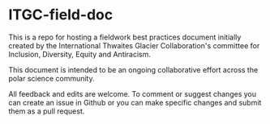 # ITGC-field-doc
This is a repo for hosting a fieldwork best practices document initially created by the International Thwaites Glacier Collaboration's committee for Inclusion, Diversity, Equity and Antiracism.

This document is intended to be an ongoing collaborative effort across the polar science community. 

All feedback and edits are welcome. To comment or suggest changes you can create an issue in Github or you can make specific changes and submit them as a pull request. 
